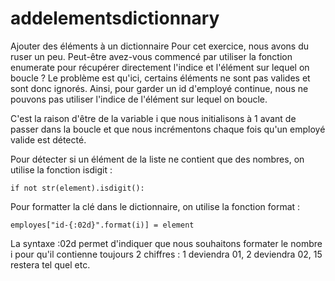 # addelementsdictionnary
Ajouter des éléments à un dictionnaire 
Pour cet exercice, nous avons du ruser un peu. Peut-être avez-vous commencé par utiliser la fonction enumerate pour récupérer directement l'indice et l'élément sur lequel on boucle ? Le problème est qu'ici, certains éléments ne sont pas valides et sont donc ignorés. Ainsi, pour garder un id d'employé continue, nous ne pouvons pas utiliser l'indice de l'élément sur lequel on boucle.

C'est la raison d'être de la variable i que nous initialisons à 1 avant de passer dans la boucle et que nous incrémentons chaque fois qu'un employé valide est détecté.

Pour détecter si un élément de la liste ne contient que des nombres, on utilise la fonction isdigit :

    if not str(element).isdigit():

Pour formatter la clé dans le dictionnaire, on utilise la fonction format :

    employes["id-{:02d}".format(i)] = element

La syntaxe :02d permet d'indiquer que nous souhaitons formater le nombre i pour qu'il contienne toujours 2 chiffres : 1 deviendra 01, 2 deviendra 02, 15 restera tel quel etc.
